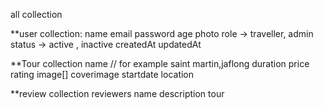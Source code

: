all collection

\*\*user collection:
name
email
password
age
photo
role -> traveller, admin
status -> active , inactive
createdAt
updatedAt

\*\*Tour collection
name // for example saint martin,jaflong
duration
price
rating
image[]
coverimage
startdate
location

\*\*review collection
reviewers name
description
tour
